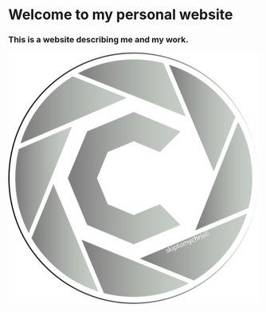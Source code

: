 # Welcome to my personal website

### This is a website describing me and my work.

![Logo of mine](logo.png "logo")

